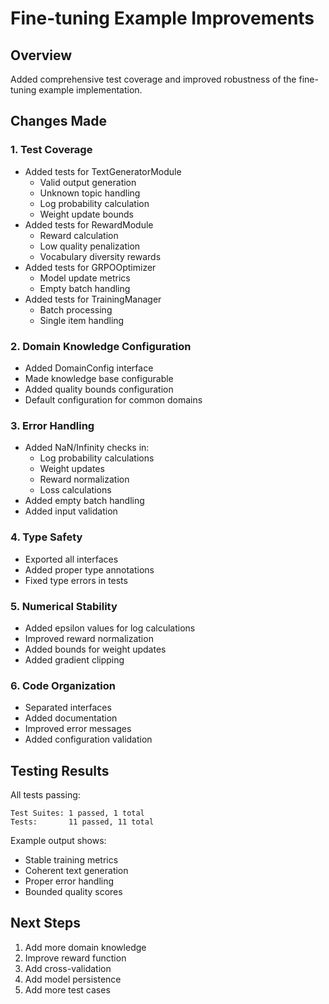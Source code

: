 # Fine-tuning Example Improvements

## Overview

Added comprehensive test coverage and improved robustness of the fine-tuning example implementation.

## Changes Made

### 1. Test Coverage
- Added tests for TextGeneratorModule
  - Valid output generation
  - Unknown topic handling
  - Log probability calculation
  - Weight update bounds
- Added tests for RewardModule
  - Reward calculation
  - Low quality penalization
  - Vocabulary diversity rewards
- Added tests for GRPOOptimizer
  - Model update metrics
  - Empty batch handling
- Added tests for TrainingManager
  - Batch processing
  - Single item handling

### 2. Domain Knowledge Configuration
- Added DomainConfig interface
- Made knowledge base configurable
- Added quality bounds configuration
- Default configuration for common domains

### 3. Error Handling
- Added NaN/Infinity checks in:
  - Log probability calculations
  - Weight updates
  - Reward normalization
  - Loss calculations
- Added empty batch handling
- Added input validation

### 4. Type Safety
- Exported all interfaces
- Added proper type annotations
- Fixed type errors in tests

### 5. Numerical Stability
- Added epsilon values for log calculations
- Improved reward normalization
- Added bounds for weight updates
- Added gradient clipping

### 6. Code Organization
- Separated interfaces
- Added documentation
- Improved error messages
- Added configuration validation

## Testing Results

All tests passing:
```
Test Suites: 1 passed, 1 total
Tests:       11 passed, 11 total
```

Example output shows:
- Stable training metrics
- Coherent text generation
- Proper error handling
- Bounded quality scores

## Next Steps

1. Add more domain knowledge
2. Improve reward function
3. Add cross-validation
4. Add model persistence
5. Add more test cases
